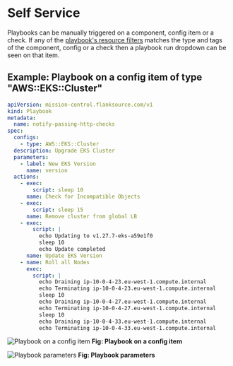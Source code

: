 # Self Service

Playbooks can be manually triggered on a component, config item or a check. If any of the [playbook's resource filters](../concepts/playbook.md#resourcefilter) matches the type and tags of the component, config or a check then a playbook run dropdown can be seen on that item.

## Example: Playbook on a config item of type "AWS::EKS::Cluster"

```yaml title="update-eks-cluster.yaml"
apiVersion: mission-control.flanksource.com/v1
kind: Playbook
metadata:
  name: notify-passing-http-checks
spec:
  configs:
    - type: AWS::EKS::Cluster
  description: Upgrade EKS Cluster
  parameters:
    - label: New EKS Version
      name: version
  actions:
    - exec:
        script: sleep 10
      name: Check for Incompatible Objects
    - exec:
        script: sleep 15
      name: Remove cluster from global LB
    - exec:
        script: |
          echo Updating to v1.27.7-eks-a59e1f0
          sleep 10
          echo Update completed
      name: Update EKS Version
    - name: Roll all Nodes
      exec:
        script: |
          echo Draining ip-10-0-4-23.eu-west-1.compute.internal
          echo Terminating ip-10-0-4-23.eu-west-1.compute.internal
          sleep 10
          echo Draining ip-10-0-4-27.eu-west-1.compute.internal
          echo Terminating ip-10-0-4-27.eu-west-1.compute.internal
          sleep 10
          echo Draining ip-10-0-4-33.eu-west-1.compute.internal
          echo Terminating ip-10-0-4-33.eu-west-1.compute.internal

```

![Playbook on a config item](/img/playbook-on-a-eks-cluster-config-item.png)
**Fig: Playbook on a config item**

![Playbook parameters](/img/playbook-on-a-eks-cluster-config-item-popup.png)
**Fig: Playbook parameters**
